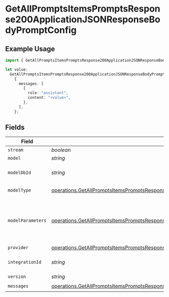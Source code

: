 # GetAllPromptsItemsPromptsResponse200ApplicationJSONResponseBodyPromptConfig

## Example Usage

```typescript
import { GetAllPromptsItemsPromptsResponse200ApplicationJSONResponseBodyPromptConfig } from "orq-poc-typescript-multi-env-version/models/operations";

let value:
  GetAllPromptsItemsPromptsResponse200ApplicationJSONResponseBodyPromptConfig =
    {
      messages: [
        {
          role: "assistant",
          content: "<value>",
        },
      ],
    };
```

## Fields

| Field                                                                                                                                                                                                  | Type                                                                                                                                                                                                   | Required                                                                                                                                                                                               | Description                                                                                                                                                                                            |
| ------------------------------------------------------------------------------------------------------------------------------------------------------------------------------------------------------ | ------------------------------------------------------------------------------------------------------------------------------------------------------------------------------------------------------ | ------------------------------------------------------------------------------------------------------------------------------------------------------------------------------------------------------ | ------------------------------------------------------------------------------------------------------------------------------------------------------------------------------------------------------ |
| `stream`                                                                                                                                                                                               | *boolean*                                                                                                                                                                                              | :heavy_minus_sign:                                                                                                                                                                                     | N/A                                                                                                                                                                                                    |
| `model`                                                                                                                                                                                                | *string*                                                                                                                                                                                               | :heavy_minus_sign:                                                                                                                                                                                     | N/A                                                                                                                                                                                                    |
| `modelDbId`                                                                                                                                                                                            | *string*                                                                                                                                                                                               | :heavy_minus_sign:                                                                                                                                                                                     | The id of the resource                                                                                                                                                                                 |
| `modelType`                                                                                                                                                                                            | [operations.GetAllPromptsItemsPromptsResponse200ApplicationJSONResponseBodyModelType](../../models/operations/getallpromptsitemspromptsresponse200applicationjsonresponsebodymodeltype.md)             | :heavy_minus_sign:                                                                                                                                                                                     | The type of the model                                                                                                                                                                                  |
| `modelParameters`                                                                                                                                                                                      | [operations.GetAllPromptsItemsPromptsResponse200ApplicationJSONResponseBodyModelParameters](../../models/operations/getallpromptsitemspromptsresponse200applicationjsonresponsebodymodelparameters.md) | :heavy_minus_sign:                                                                                                                                                                                     | Model Parameters: Not all parameters apply to every model                                                                                                                                              |
| `provider`                                                                                                                                                                                             | [operations.GetAllPromptsItemsPromptsResponse200ApplicationJSONResponseBodyProvider](../../models/operations/getallpromptsitemspromptsresponse200applicationjsonresponsebodyprovider.md)               | :heavy_minus_sign:                                                                                                                                                                                     | N/A                                                                                                                                                                                                    |
| `integrationId`                                                                                                                                                                                        | *string*                                                                                                                                                                                               | :heavy_minus_sign:                                                                                                                                                                                     | The id of the resource                                                                                                                                                                                 |
| `version`                                                                                                                                                                                              | *string*                                                                                                                                                                                               | :heavy_minus_sign:                                                                                                                                                                                     | N/A                                                                                                                                                                                                    |
| `messages`                                                                                                                                                                                             | [operations.GetAllPromptsItemsPromptsResponse200ApplicationJSONResponseBodyMessages](../../models/operations/getallpromptsitemspromptsresponse200applicationjsonresponsebodymessages.md)[]             | :heavy_check_mark:                                                                                                                                                                                     | N/A                                                                                                                                                                                                    |